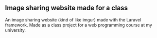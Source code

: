 ## Image sharing website made for a class

An image sharing website (kind of like imgur) made with the Laravel framework. Made as a class project for a web programming course at my university.

